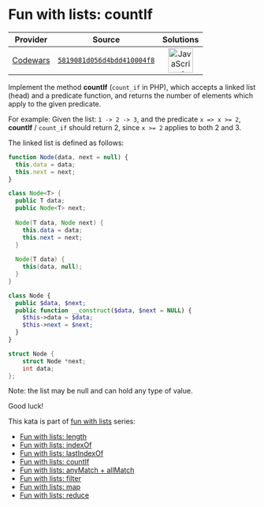 [_metadata_:generated]: - "true"

# Fun with lists: countIf

<!-- INFO TABLE BEGIN -->

| Provider                                        | Source                                                                               | Solutions                                                                                                                                                    |
| :---------------------------------------------: | :----------------------------------------------------------------------------------: | :----------------------------------------------------------------------------------------------------------------------------------------------------------: |
| [Codewars](../../../docs/providers/Codewars.md) | [`5819081d056d4bdd410004f8`](https://www.codewars.com/kata/5819081d056d4bdd410004f8) | [<img src="https://res.cloudinary.com/rascaltwo/image/upload/v1631924076/javascript_ehszr7.svg" alt="JavaScript" title="JavaScript" width="50" />](solve.js) |

<!-- INFO TABLE END -->

Implement the method **countIf** (`count_if` in PHP), which accepts a linked list (head) and a predicate function, and returns the number of elements which apply to the given predicate.

For example:
Given the list: `1 -> 2 -> 3`, and the predicate `x => x >= 2`, **countIf** / `count_if` should return 2, since `x >= 2` applies to both 2 and 3.

The linked list is defined as follows:

```javascript
function Node(data, next = null) {
  this.data = data;
  this.next = next;
}
```
```java
class Node<T> {
  public T data;
  public Node<T> next;
  
  Node(T data, Node next) {
    this.data = data;
    this.next = next;
  }
  
  Node(T data) {
    this(data, null);
  }
}
```
```php
class Node {
  public $data, $next;
  public function __construct($data, $next = NULL) {
    $this->data = $data;
    $this->next = $next;
  }
}
```
```c
struct Node {
	struct Node *next;
	int data;
};
```

Note: the list may be null and can hold any type of value.

Good luck!


This kata is part of [fun with lists](https://www.codewars.com/collections/fun-with-lists) series:

* [Fun with lists: length](https://www.codewars.com/kata/581e476d5f59408553000a4b)
* [Fun with lists: indexOf](https://www.codewars.com/kata/581c6b075cfa83852700021f)
* [Fun with lists: lastIndexOf](https://www.codewars.com/kata/581c867a33b9fe732e000076)
* [Fun with lists: countIf](https://www.codewars.com/kata/5819081d056d4bdd410004f8)
* [Fun with lists: anyMatch + allMatch](https://www.codewars.com/kata/581e50555f59405743001813)
* [Fun with lists: filter](https://www.codewars.com/kata/582041237df353e01d000084)
* [Fun with lists: map](https://www.codewars.com/kata/58259d9062cfb45e1a00006b)
* [Fun with lists: reduce](https://www.codewars.com/kata/58319f37aeb69a89a00000c7)
